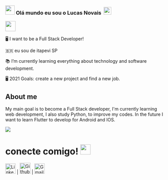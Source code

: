 ### <img src="https://github.com/TheDudeThatCode/TheDudeThatCode/blob/master/Assets/Hi.gif" width="29px"> **Olá mundo eu sou o Lucas Novais** &nbsp;<img src="https://github.com/TheDudeThatCode/TheDudeThatCode/blob/master/Assets/Earth.gif" width="24px">

<img src= "https://github.com/TheDudeThatCode/TheDudeThatCode/blob/master/Assets/dino.gif" height="32px">
 


🖥️ I want to be a Full Stack Developer!

🇧🇷 eu sou de itapevi SP

📚 I’m currently learning everything about technology and software development.

🖥️ 2021 Goals: create a new project and find a new job.

 
## About me

My main goal is to become a Full Stack developer, I'm currently learning web development, I also study Python, to improve my codes.
In the future I want to learn Flutter to develop for Android and IOS.

<a href="https://github.com/Lucasnovaisss">
  <img align="center" src="https://github-readme-stats.vercel.app/api/top-langs/?username=Lucasnovaisss" />
</a>

# conecte comigo! <img src="https://github.com/TheDudeThatCode/TheDudeThatCode/blob/master/Assets/Handshake.gif" height="32px">


[<img src="https://github.com/TheDudeThatCode/TheDudeThatCode/blob/master/Assets/Linkedin.svg" alt="Linkedin Logo" width="32">](https://www.linkedin.com/in/carlos-amorim-9a9a8aa2) | [<img src="https://cdn.svgporn.com/logos/github-icon.svg" alt="Github logo" width="34">](https://github.com/CarlosAmorim94) | [<img src="https://github.com/TheDudeThatCode/TheDudeThatCode/blob/master/Assets/Gmail.svg" alt="Gmail logo" height="32">](mailto:carlos.av.amorim@gmail.com)

